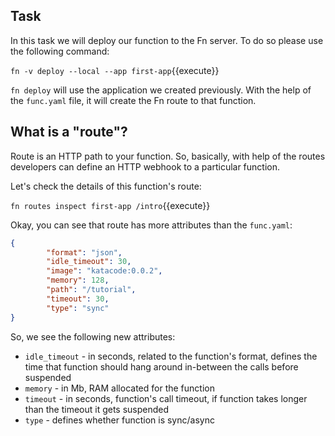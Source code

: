 ## Task

In this task we will deploy our function to the Fn server.
To do so please use the following command:

`fn -v deploy --local --app first-app`{{execute}}

`fn deploy` will use the application we created previously. With the help of the `func.yaml` file, it will create the Fn route to that function.

## What is a "route"?

Route is an HTTP path to your function. So, basically, with help of the routes developers can define an HTTP webhook to a particular function.

Let's check the details of this function's route:

`fn routes inspect first-app /intro`{{execute}}

Okay, you can see that route has more attributes than the `func.yaml`:
```json
{
        "format": "json",
        "idle_timeout": 30,
        "image": "katacode:0.0.2",
        "memory": 128,
        "path": "/tutorial",
        "timeout": 30,
        "type": "sync"
}
```

So, we see the following new attributes:
 - `idle_timeout` - in seconds, related to the function's format, defines the time that function should hang around in-between the calls before suspended
 - `memory` - in Mb, RAM allocated for the function
 - `timeout` - in seconds, function's call timeout, if function takes longer than the timeout it gets suspended
 - `type` - defines whether function is sync/async 
